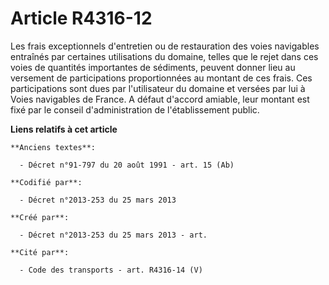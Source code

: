 # Article R4316-12

Les frais exceptionnels d'entretien ou de restauration des voies navigables entraînés par certaines utilisations du domaine,
telles que le rejet dans ces voies de quantités importantes de sédiments, peuvent donner lieu au versement de participations
proportionnées au montant de ces frais. Ces participations sont dues par l'utilisateur du domaine et versées par lui à Voies
navigables de France. A défaut d'accord amiable, leur montant est fixé par le conseil d'administration de l'établissement
public.

**Liens relatifs à cet article**

	**Anciens textes**:

	  - Décret n°91-797 du 20 août 1991 - art. 15 (Ab)

	**Codifié par**:

	  - Décret n°2013-253 du 25 mars 2013

	**Créé par**:

	  - Décret n°2013-253 du 25 mars 2013 - art.

	**Cité par**:

	  - Code des transports - art. R4316-14 (V)
